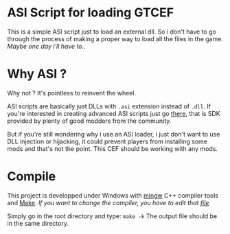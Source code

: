 # ASI Script for loading GTCEF
This is a simple ASI script just to load an external dll. So i don't have to go through the process of making a proper way to load all the files in the game. *Maybe one day i'll have to..*

# Why ASI ?
Why not ? It's pointless to reinvent the wheel. 

ASI scripts are basically just DLLs with `.asi` extension instead of `.dll`.
If you're interested in creating advanced ASI scripts just go [there](https://github.com/DK22Pac/plugin-sdk), that is SDK provided by plenty of good modders from the community.

But if you're still wondering why i use an ASI loader, i just don't want to use DLL injection or hijacking, it could prevent players from installing some mods and that's not the point. This CEF should be working with any mods.

# Compile
This project is developped under Windows with [mingw](https://www.mingw-w64.org/) C++ compiler tools and [Make](https://gnuwin32.sourceforge.net/packages/make.htm).
*If you want to change the compiler, you have to edit that [file](https://github.com/vlad-samp/gtcef-loader-asi/blob/main/Makefile).*

Simply go in the root directory and type:
`make -k`
The output file should be in the same directory.
